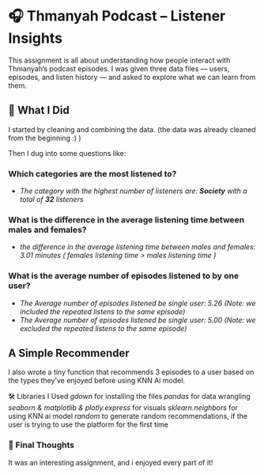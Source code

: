 # 🎧 Thmanyah Podcast – Listener Insights

This assignment is all about understanding how people interact with Thmanyah’s podcast episodes. I was given three data files — users, episodes, and listen history — and asked to explore what we can learn from them.

## 💭 What I Did
I started by cleaning and combining the data. (the data was already cleaned from the beginning :) )

Then I dug into some questions like:

### Which categories are the most listened to?
- *The category with the highest number of listeners are: **Society** with a total of **32** listeners*

### What is the difference in the average listening time between males and females?
- *the difference in the average listening time between males and females: 3.01 minutes ( females listening time > males listening time )*

###  What is the average number of episodes listened to by one user? 
- *The Average number of episodes listened be single user: 5.26 (Note: we included the repeated listens to the same episode)*
- *The Average number of episodes listened be single user: 5.00 (Note: we excluded the repeated listens to the same episode)*

## A Simple Recommender
I also wrote a tiny function that recommends 3 episodes to a user based on the types they’ve enjoyed before using KNN Ai model.

🛠️ Libraries I Used
*gdown* for installing the files
*pandas* for data wrangling
*seaborn & matplotlib & plotly.express* for visuals
*sklearn.neighbors* for using KNN ai model
*random* to generate random recommendations, if the user is trying to use the platform for the first time  

### 🧠 Final Thoughts
It was an interesting assignment, and i enjoyed every part of it!

